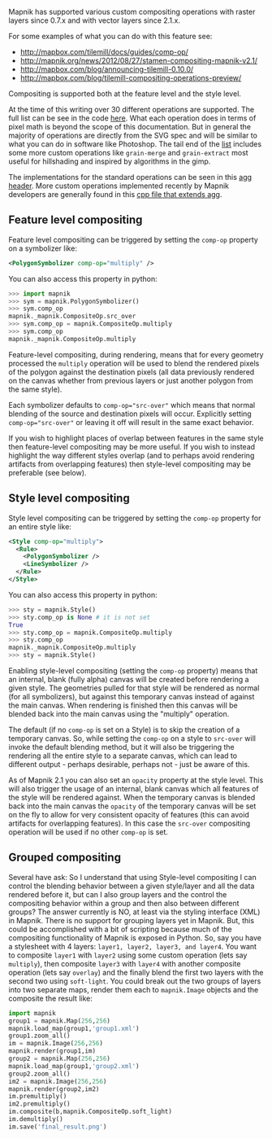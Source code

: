 Mapnik has supported various custom compositing operations with raster layers since 0.7.x and with vector layers since 2.1.x.

For some examples of what you can do with this feature see:

 - http://mapbox.com/tilemill/docs/guides/comp-op/
 - http://mapnik.org/news/2012/08/27/stamen-compositing-mapnik-v2.1/
 - http://mapbox.com/blog/announcing-tilemill-0.10.0/
 - http://mapbox.com/blog/tilemill-compositing-operations-preview/

Compositing is supported both at the feature level and the style level.

At the time of this writing over 30 different operations are supported. The full list can be see in the code [here](https://github.com/mapnik/mapnik/blob/master/include/mapnik/image_compositing.hpp#L42-79). What each operation does in terms of pixel math is beyond the scope of this documentation. But in general the majority of operations are directly from the SVG spec and will be similar to what you can do in software like Photoshop. The tail end of the [list](https://github.com/mapnik/mapnik/blob/master/include/mapnik/image_compositing.hpp#L42-79) includes some more custom operations like `grain-merge` and `grain-extract` most useful for hillshading and inspired by algorithms in the gimp.

The implementations for the standard operations can be seen in this [agg header](https://github.com/mapnik/mapnik/blob/master/deps/agg/include/agg_pixfmt_rgba.h#L228-1552). More custom operations implemented recently by Mapnik developers are generally found in this [cpp file that extends agg](https://github.com/mapnik/mapnik/blob/master/deps/agg/src/agg_pixfmt_rgba.cpp).

## Feature level compositing

Feature level compositing can be triggered by setting the `comp-op` property on a symbolizer like:

```xml
<PolygonSymbolizer comp-op="multiply" />
```

You can also access this property in python:

```python
>>> import mapnik
>>> sym = mapnik.PolygonSymbolizer()
>>> sym.comp_op
mapnik._mapnik.CompositeOp.src_over
>>> sym.comp_op = mapnik.CompositeOp.multiply
>>> sym.comp_op
mapnik._mapnik.CompositeOp.multiply
```

Feature-level compositing, during rendering, means that for every geometry processed the `multiply` operation will be used to blend the rendered pixels of the polygon against the destination pixels (all data previously rendered on the canvas whether from previous layers or just another polygon from the same style).

Each symbolizer defaults to `comp-op="src-over"` which means that normal blending of the source and destination pixels will occur. Explicitly setting `comp-op="src-over"` or leaving it off will result in the same exact behavior.

If you wish to highlight places of overlap between features in the same style then feature-level compositing may be more useful. If you wish to instead highlight the way different styles overlap (and to perhaps avoid rendering artifacts from overlapping features) then style-level compositing may be preferable (see below).

## Style level compositing

Style level compositing can be triggered by setting the `comp-op` property for an entire style like:

```xml
<Style comp-op="multiply">
  <Rule>
    <PolygonSymbolizer />
    <LineSymbolizer />
  </Rule>
</Style>
```

You can also access this property in python:

```python
>>> sty = mapnik.Style()
>>> sty.comp_op is None # it is not set
True
>>> sty.comp_op = mapnik.CompositeOp.multiply
>>> sty.comp_op
mapnik._mapnik.CompositeOp.multiply
>>> sty = mapnik.Style()
```

Enabling style-level compositing (setting the `comp-op` property) means that an internal, blank (fully alpha) canvas will be created before rendering a given style. The geometries pulled for that style will be rendered as normal (for all symbolizers), but against this temporary canvas instead of against the main canvas. When rendering is finished then this canvas will be blended back into the main canvas using the "multiply" operation.

The default (if no `comp-op` is set on a Style) is to skip the creation of a temporary canvas. So, while setting the `comp-op` on a style to `src-over` will invoke the default blending method, but it will also be triggering the rendering all the entire style to a separate canvas, which can lead to different output - perhaps desirable, perhaps not - just be aware of this.

As of Mapnik 2.1 you can also set an `opacity` property at the style level. This will also trigger the usage of an internal, blank canvas which all features of the style will be rendered against. When the temporary canvas is blended back into the main canvas the `opacity` of the temporary canvas will be set on the fly to allow for very consistent opacity of features (this can avoid artifacts for overlapping features). In this case the `src-over` compositing operation will be used if no other `comp-op` is set.


## Grouped compositing

Several have ask: So I understand that using Style-level compositing I can control the blending behavior between a given style/layer and all the data rendered before it, but can I also group layers and the control the compositing behavior within a group and then also between different groups? The answer currently is NO, at least via the styling interface (XML) in Mapnik. There is no support for grouping layers yet in Mapnik. But, this could be accomplished with a bit of scripting because much of the compositing functionality of Mapnik is exposed in Python. So, say you have a stylesheet with 4 layers: `layer1, layer2, layer3, and layer4`. You want to composite `layer1` with `layer2` using some custom operation (lets say `multiply`), then composite `layer3` with `layer4` with another composite operation (lets say `overlay`) and the finally blend the first two layers with the second two using `soft-light`. You could break out the two groups of layers into two separate maps, render them each to `mapnik.Image` objects and the composite the result like:

```python
import mapnik
group1 = mapnik.Map(256,256)
mapnik.load_map(group1,'group1.xml')
group1.zoom_all()
im = mapnik.Image(256,256)
mapnik.render(group1,im)
group2 = mapnik.Map(256,256)
mapnik.load_map(group1,'group2.xml')
group2.zoom_all()
im2 = mapnik.Image(256,256)
mapnik.render(group2,im2)
im.premultiply()
im2.premultiply()
im.composite(b,mapnik.CompositeOp.soft_light)
im.demultiply()
im.save('final_result.png')
```